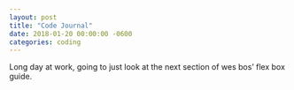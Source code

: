 ```yaml
---
layout: post
title: "Code Journal"
date: 2018-01-20 00:00:00 -0600
categories: coding
---
```


Long day at work, going to just look at the next section of wes bos’ flex box guide.
